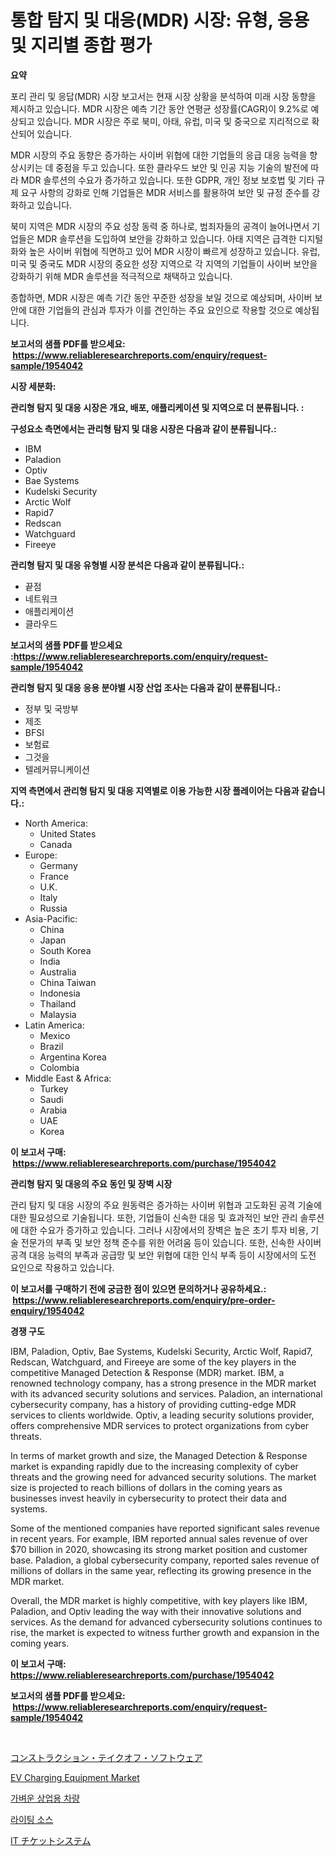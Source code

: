 <p><h1>통합 탐지 및 대응(MDR) 시장: 유형, 응용 및 지리별 종합 평가</h1></p><p><strong>요약</strong></p>
<p><p>포리 관리 및 응답(MDR) 시장 보고서는 현재 시장 상황을 분석하여 미래 시장 동향을 제시하고 있습니다. MDR 시장은 예측 기간 동안 연평균 성장률(CAGR)이 9.2%로 예상되고 있습니다. MDR 시장은 주로 북미, 아태, 유럽, 미국 및 중국으로 지리적으로 확산되어 있습니다.</p><p>MDR 시장의 주요 동향은 증가하는 사이버 위협에 대한 기업들의 응급 대응 능력을 향상시키는 데 중점을 두고 있습니다. 또한 클라우드 보안 및 인공 지능 기술의 발전에 따라 MDR 솔루션의 수요가 증가하고 있습니다. 또한 GDPR, 개인 정보 보호법 및 기타 규제 요구 사항의 강화로 인해 기업들은 MDR 서비스를 활용하여 보안 및 규정 준수를 강화하고 있습니다.</p><p>북미 지역은 MDR 시장의 주요 성장 동력 중 하나로, 범죄자들의 공격이 늘어나면서 기업들은 MDR 솔루션을 도입하여 보안을 강화하고 있습니다. 아태 지역은 급격한 디지털화와 높은 사이버 위협에 직면하고 있어 MDR 시장이 빠르게 성장하고 있습니다. 유럽, 미국 및 중국도 MDR 시장의 중요한 성장 지역으로 각 지역의 기업들이 사이버 보안을 강화하기 위해 MDR 솔루션을 적극적으로 채택하고 있습니다.</p><p>종합하면, MDR 시장은 예측 기간 동안 꾸준한 성장을 보일 것으로 예상되며, 사이버 보안에 대한 기업들의 관심과 투자가 이를 견인하는 주요 요인으로 작용할 것으로 예상됩니다.</p></p>
<p><strong>보고서의 샘플 PDF를 받으세요: &nbsp;<a href="https://www.reliableresearchreports.com/enquiry/request-sample/1954042">https://www.reliableresearchreports.com/enquiry/request-sample/1954042</a></strong></p>
<p><strong>시장 세분화:</strong></p>
<p><strong> 관리형 탐지 및 대응 시장은 개요, 배포, 애플리케이션 및 지역으로 더 분류됩니다. :</strong></p>
<p><strong>구성요소 측면에서는 관리형 탐지 및 대응 시장은 다음과 같이 분류됩니다.:</strong></p>
<p><ul><li>IBM</li><li>Paladion</li><li>Optiv</li><li>Bae Systems</li><li>Kudelski Security</li><li>Arctic Wolf</li><li>Rapid7</li><li>Redscan</li><li>Watchguard</li><li>Fireeye</li></ul></p>
<p><strong> 관리형 탐지 및 대응 유형별 시장 분석은 다음과 같이 분류됩니다.:</strong></p>
<p><ul><li>끝점</li><li>네트워크</li><li>애플리케이션</li><li>클라우드</li></ul></p>
<p><strong>보고서의 샘플 PDF를 받으세요 :<a href="https://www.reliableresearchreports.com/enquiry/request-sample/1954042">https://www.reliableresearchreports.com/enquiry/request-sample/1954042</a></strong></p>
<p><strong> 관리형 탐지 및 대응 응용 분야별 시장 산업 조사는 다음과 같이 분류됩니다.:</strong></p>
<p><ul><li>정부 및 국방부</li><li>제조</li><li>BFSI</li><li>보험료</li><li>그것을</li><li>텔레커뮤니케이션</li></ul></p>
<p><strong>지역 측면에서 관리형 탐지 및 대응 지역별로 이용 가능한 시장 플레이어는 다음과 같습니다.:</strong></p>
<p><ul>
    <li>
        North America:
        <ul>
            <li>United States</li>
            <li>Canada</li>
        </ul>
    </li>
    <li>
        Europe:
        <ul>
            <li>Germany</li>
            <li>France</li>
            <li>U.K.</li>
            <li>Italy</li>
            <li>Russia</li>
        </ul>
    </li>
    <li>
        Asia-Pacific:
        <ul>
            <li>China</li>
            <li>Japan</li>
            <li>South Korea</li>
            <li>India</li>
            <li>Australia</li>
            <li>China Taiwan</li>
            <li>Indonesia</li>
            <li>Thailand</li>
            <li>Malaysia</li>
        </ul>
    </li>
    <li>
        Latin America:
        <ul>
            <li>Mexico</li>
            <li>Brazil</li>
            <li>Argentina Korea</li>
            <li>Colombia</li>
        </ul>
    </li>
    <li>
        Middle East & Africa:
        <ul>
            <li>Turkey</li>
            <li>Saudi</li>
            <li>Arabia</li>
            <li>UAE</li>
            <li>Korea</li>
        </ul>
    </li>
    </ul></p>
<p><strong>이 보고서 구매: &nbsp;<a href="https://www.reliableresearchreports.com/purchase/1954042">https://www.reliableresearchreports.com/purchase/1954042</a></strong></p>
<p><strong>관리형 탐지 및 대응의 주요 동인 및 장벽 시장</strong></p>
<p><p>관리 탐지 및 대응 시장의 주요 원동력은 증가하는 사이버 위협과 고도화된 공격 기술에 대한 필요성으로 기술됩니다. 또한, 기업들이 신속한 대응 및 효과적인 보안 관리 솔루션에 대한 수요가 증가하고 있습니다. 그러나 시장에서의 장벽은 높은 초기 투자 비용, 기술 전문가의 부족 및 보안 정책 준수를 위한 어려움 등이 있습니다. 또한, 신속한 사이버 공격 대응 능력의 부족과 공급망 및 보안 위협에 대한 인식 부족 등이 시장에서의 도전 요인으로 작용하고 있습니다.</p></p>
<p><strong>이 보고서를 구매하기 전에 궁금한 점이 있으면 문의하거나 공유하세요.: &nbsp;<a href="https://www.reliableresearchreports.com/enquiry/pre-order-enquiry/1954042">https://www.reliableresearchreports.com/enquiry/pre-order-enquiry/1954042</a></strong></p>
<p><strong>경쟁 구도</strong></p>
<p><p>IBM, Paladion, Optiv, Bae Systems, Kudelski Security, Arctic Wolf, Rapid7, Redscan, Watchguard, and Fireeye are some of the key players in the competitive Managed Detection & Response (MDR) market. IBM, a renowned technology company, has a strong presence in the MDR market with its advanced security solutions and services. Paladion, an international cybersecurity company, has a history of providing cutting-edge MDR services to clients worldwide. Optiv, a leading security solutions provider, offers comprehensive MDR services to protect organizations from cyber threats.</p><p>In terms of market growth and size, the Managed Detection & Response market is expanding rapidly due to the increasing complexity of cyber threats and the growing need for advanced security solutions. The market size is projected to reach billions of dollars in the coming years as businesses invest heavily in cybersecurity to protect their data and systems.</p><p>Some of the mentioned companies have reported significant sales revenue in recent years. For example, IBM reported annual sales revenue of over $70 billion in 2020, showcasing its strong market position and customer base. Paladion, a global cybersecurity company, reported sales revenue of millions of dollars in the same year, reflecting its growing presence in the MDR market.</p><p>Overall, the MDR market is highly competitive, with key players like IBM, Paladion, and Optiv leading the way with their innovative solutions and services. As the demand for advanced cybersecurity solutions continues to rise, the market is expected to witness further growth and expansion in the coming years.</p></p>
<p><strong>이 보고서 구매: &nbsp; <a href="https://www.reliableresearchreports.com/purchase/1954042">https://www.reliableresearchreports.com/purchase/1954042</a></strong></p>
<p><strong>보고서의 샘플 PDF를 받으세요: &nbsp;<a href="https://www.reliableresearchreports.com/enquiry/request-sample/1954042">https://www.reliableresearchreports.com/enquiry/request-sample/1954042</a></strong><strong></strong></p>
<p>&nbsp;</p>
<p><p><a href="https://github.com/cnnriuez22368/Market-Research-Report-List-1/blob/main/50402999411.md">コンストラクション・テイクオフ・ソフトウェア</a></p><p><a href="https://issuu.com/reportprime-2/docs/ev-charging-equipment-market-size-2030.pptx">EV Charging Equipment Market</a></p><p><a href="https://github.com/vs10l4sfg5c/Market-Research-Report-List-1/blob/main/65092708628.md">가벼운 상업용 차량</a></p><p><a href="https://github.com/Skyleitney456456/Market-Research-Report-List-1/blob/main/99903738629.md">라이팅 소스</a></p><p><a href="https://github.com/LeanneBruen2023/Market-Research-Report-List-1/blob/main/99124099412.md">IT チケットシステム</a></p></p>